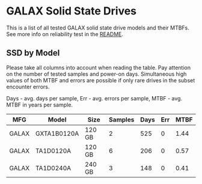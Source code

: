 GALAX Solid State Drives
========================

This is a list of all tested GALAX solid state drive models and their MTBFs. See
more info on reliability test in the [README](https://github.com/linuxhw/SMART).

SSD by Model
------------

Please take all columns into account when reading the table. Pay attention on the
number of tested samples and power-on days. Simultaneous high values of both MTBF
and errors are possible if only rare drives in the subset encounter errors.

Days - avg. days per sample,
Err  - avg. errors per sample,
MTBF - avg. MTBF in years per sample.

| MFG       | Model              | Size   | Samples | Days  | Err   | MTBF |
|-----------|--------------------|--------|---------|-------|-------|------|
| GALAX     | GXTA1B0120A        | 120 GB | 2       | 525   | 0     | 1.44   |
| GALAX     | TA1D0120A          | 120 GB | 6       | 206   | 0     | 0.57   |
| GALAX     | TA1D0240A          | 240 GB | 3       | 148   | 0     | 0.41   |
